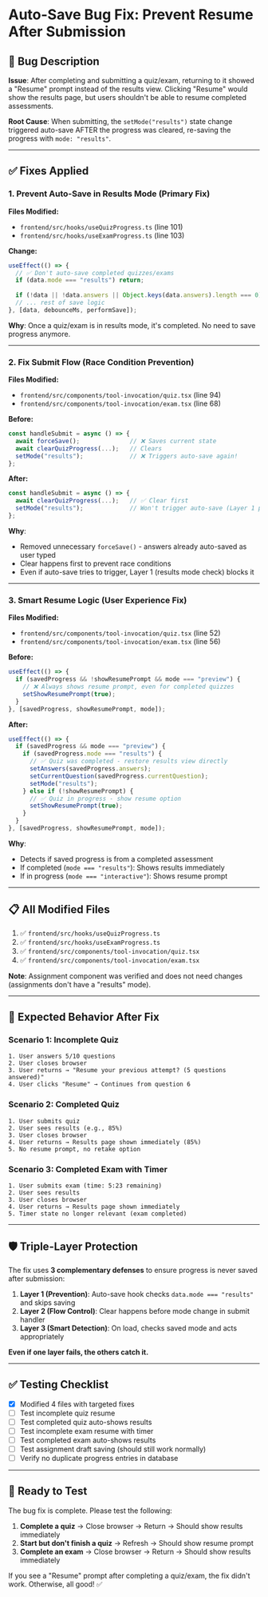 # Auto-Save Bug Fix: Prevent Resume After Submission

## 🐛 Bug Description

**Issue**: After completing and submitting a quiz/exam, returning to it showed a "Resume" prompt instead of the results view. Clicking "Resume" would show the results page, but users shouldn't be able to resume completed assessments.

**Root Cause**: When submitting, the `setMode("results")` state change triggered auto-save AFTER the progress was cleared, re-saving the progress with `mode: "results"`.

---

## ✅ Fixes Applied

### 1. **Prevent Auto-Save in Results Mode** (Primary Fix)

**Files Modified:**
- `frontend/src/hooks/useQuizProgress.ts` (line 101)
- `frontend/src/hooks/useExamProgress.ts` (line 103)

**Change:**
```typescript
useEffect(() => {
  // ✅ Don't auto-save completed quizzes/exams
  if (data.mode === "results") return;
  
  if (!data || !data.answers || Object.keys(data.answers).length === 0) return;
  // ... rest of save logic
}, [data, debounceMs, performSave]);
```

**Why**: Once a quiz/exam is in results mode, it's completed. No need to save progress anymore.

---

### 2. **Fix Submit Flow** (Race Condition Prevention)

**Files Modified:**
- `frontend/src/components/tool-invocation/quiz.tsx` (line 94)
- `frontend/src/components/tool-invocation/exam.tsx` (line 68)

**Before:**
```typescript
const handleSubmit = async () => {
  await forceSave();              // ❌ Saves current state
  await clearQuizProgress(...);   // Clears
  setMode("results");             // ❌ Triggers auto-save again!
};
```

**After:**
```typescript
const handleSubmit = async () => {
  await clearQuizProgress(...);   // ✅ Clear first
  setMode("results");             // Won't trigger auto-save (Layer 1 prevents it)
};
```

**Why**: 
- Removed unnecessary `forceSave()` - answers already auto-saved as user typed
- Clear happens first to prevent race conditions
- Even if auto-save tries to trigger, Layer 1 (results mode check) blocks it

---

### 3. **Smart Resume Logic** (User Experience Fix)

**Files Modified:**
- `frontend/src/components/tool-invocation/quiz.tsx` (line 52)
- `frontend/src/components/tool-invocation/exam.tsx` (line 56)

**Before:**
```typescript
useEffect(() => {
  if (savedProgress && !showResumePrompt && mode === "preview") {
    // ❌ Always shows resume prompt, even for completed quizzes
    setShowResumePrompt(true);
  }
}, [savedProgress, showResumePrompt, mode]);
```

**After:**
```typescript
useEffect(() => {
  if (savedProgress && mode === "preview") {
    if (savedProgress.mode === "results") {
      // ✅ Quiz was completed - restore results view directly
      setAnswers(savedProgress.answers);
      setCurrentQuestion(savedProgress.currentQuestion);
      setMode("results");
    } else if (!showResumePrompt) {
      // ✅ Quiz in progress - show resume option
      setShowResumePrompt(true);
    }
  }
}, [savedProgress, showResumePrompt, mode]);
```

**Why**: 
- Detects if saved progress is from a completed assessment
- If completed (`mode === "results"`): Shows results immediately
- If in progress (`mode === "interactive"`): Shows resume prompt

---

## 📋 All Modified Files

1. ✅ `frontend/src/hooks/useQuizProgress.ts`
2. ✅ `frontend/src/hooks/useExamProgress.ts`
3. ✅ `frontend/src/components/tool-invocation/quiz.tsx`
4. ✅ `frontend/src/components/tool-invocation/exam.tsx`

**Note**: Assignment component was verified and does not need changes (assignments don't have a "results" mode).

---

## 🎯 Expected Behavior After Fix

### Scenario 1: Incomplete Quiz
```
1. User answers 5/10 questions
2. User closes browser
3. User returns → "Resume your previous attempt? (5 questions answered)"
4. User clicks "Resume" → Continues from question 6
```

### Scenario 2: Completed Quiz
```
1. User submits quiz
2. User sees results (e.g., 85%)
3. User closes browser
4. User returns → Results page shown immediately (85%)
5. No resume prompt, no retake option
```

### Scenario 3: Completed Exam with Timer
```
1. User submits exam (time: 5:23 remaining)
2. User sees results
3. User closes browser
4. User returns → Results page shown immediately
5. Timer state no longer relevant (exam completed)
```

---

## 🛡️ Triple-Layer Protection

The fix uses **3 complementary defenses** to ensure progress is never saved after submission:

1. **Layer 1 (Prevention)**: Auto-save hook checks `data.mode === "results"` and skips saving
2. **Layer 2 (Flow Control)**: Clear happens before mode change in submit handler
3. **Layer 3 (Smart Detection)**: On load, checks saved mode and acts appropriately

**Even if one layer fails, the others catch it.**

---

## ✅ Testing Checklist

- [x] Modified 4 files with targeted fixes
- [ ] Test incomplete quiz resume
- [ ] Test completed quiz auto-shows results
- [ ] Test incomplete exam resume with timer
- [ ] Test completed exam auto-shows results
- [ ] Test assignment draft saving (should still work normally)
- [ ] Verify no duplicate progress entries in database

---

## 🚀 Ready to Test

The bug fix is complete. Please test the following:

1. **Complete a quiz** → Close browser → Return → Should show results immediately
2. **Start but don't finish a quiz** → Refresh → Should show resume prompt
3. **Complete an exam** → Close browser → Return → Should show results immediately

If you see a "Resume" prompt after completing a quiz/exam, the fix didn't work. Otherwise, all good! ✅
